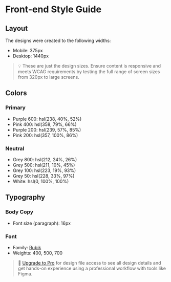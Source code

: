 # Front-end Style Guide

## Layout

The designs were created to the following widths:

- Mobile: 375px
- Desktop: 1440px

> 💡 These are just the design sizes. Ensure content is responsive and meets WCAG requirements by testing the full range of screen sizes from 320px to large screens.

## Colors

### Primary

- Purple 600: hsl(238, 40%, 52%)
- Pink 400: hsl(358, 79%, 66%)
- Purple 200: hsl(239, 57%, 85%)
- Pink 200: hsl(357, 100%, 86%)

### Neutral

- Grey 800: hsl(212, 24%, 26%)
- Grey 500: hsl(211, 10%, 45%)
- Grey 100: hsl(223, 19%, 93%)
- Grey 50: hsl(228, 33%, 97%)
- White: hsl(0, 100%, 100%)  

## Typography

### Body Copy

- Font size (paragraph): 16px

### Font

- Family: [Rubik](https://fonts.google.com/specimen/Rubik)
- Weights: 400, 500, 700

> 💎 [Upgrade to Pro](https://www.frontendmentor.io/pro?ref=style-guide) for design file access to see all design details and get hands-on experience using a professional workflow with tools like Figma.
